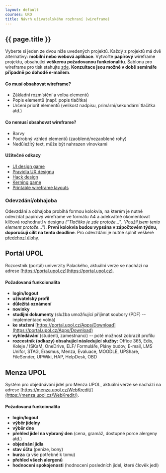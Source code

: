 ```yaml
---
layout: default
courses: URO
title: Návrh uživatelského rozhraní (wireframe)
---
```


## {{ page.title }}

Vyberte si jeden ze dvou níže uvedených projektů. Každý z projektů má dvě alternativy: **mobilní nebo webová aplikace**. Vytvořte **papírový** wireframe projektu, obsahující **veškerou požadovanou funkcionalitu**. Šablonu pro wireframe pro tisk stahujte [zde](https://sneakpeekit.com). **Konzultace jsou možné v době semináře případně po dohodě e-mailem**.

#### Co **musí** obsahovat wireframe?
* Základní rozmístění a volba elementů
* Popis elementů (např. popis tlačítka)
* Určení priorit elementů (velikost nadpisu, primární/sekundární tlačítka atd.)

#### Co **nemusí** obsahovat wireframe?
* Barvy
* Podrobný vzhled elementů (zaoblené/nezaoblené rohy)
* Nedůležitý text, může být nahrazen vlnovkami

#### Užitečné odkazy
* [UI design game](https://cantunsee.space)
* [Pravidla UX designu](https://lawsofux.com)
* [Hack design](https://hackdesign.org)
* [Kerning game](https://type.method.ac)
* [Printable wireframe layouts](https://sneakpeekit.com)


### Odevzdání/obhajoba
Odevzdání a obhajoba probíhá formou kolokvia, na kterém je nutné odevzdat papírový wireframe ve formátu A4 a adekvátně okomentovat klíčová rozhodnutí v designu *("Tlačítko je zde protože...", "Použil jsem tento element protože...")*. **První kolokvia budou vypsána v zápočtovém týdnu, doporučuji cílit na tento deadline**. Pro odevzdání je nutné splnit veškeré [předchozí úlohy](/teaching/URO/practise01.html).

## Portál UPOL
Rozcestník (portál) univerzity Palackého, aktuální verze se nachází na adrese [https://portal.upol.cz](https://portal.upol.cz).

#### Požadovaná funkcionalita
* **login/logout**
* **uživatelský profil**
* **důležitá oznámení**
* **novinky**
* **studijní dokumenty** (služba umožňující přijímat soubory (PDF) -- implementace volná)
* **ke stažení** [https://portal.upol.cz/Apps/Download](https://portal.upol.cz/Apps/Download)
* **vyhledávání** (studenti, zamestnanci) -- poté možnost zobrazit profilu
* **rozcestník (odkazy) obsahující následující služby:** Office 365, Edis, Koleje / ISKaM, OneDrive, ELF/ Formuláře, Plány budov, E-mail, LMS Unifor, STAG, Erasmus, Menza, Evaluace, MOODLE, UPShare, FileSender, UPWiki, HAP, HelpDesk, OBD

## Menza UPOL
Systém pro objednávání jídel pro Menza UPOL, aktuální verze se nachází na adrese [https://menza.upol.cz/WebKredit/](https://menza.upol.cz/WebKredit/).

#### Požadovaná funkcionalita
* **login/logout**
* **výběr jídelny**
* **výběr dne**
* **přehled jídel na vybraný den** (cena, gramáž, dostupné porce alergeny atd.)
* **objednání jídla**
* **stav účtu** (peníze, bony)
* **burza** (a vše potřebné k tomu)
* **přehled všech alergenů**
* **hodnocení spokojenosti** (hodnocení posledních jídel, které člověk jedl)
